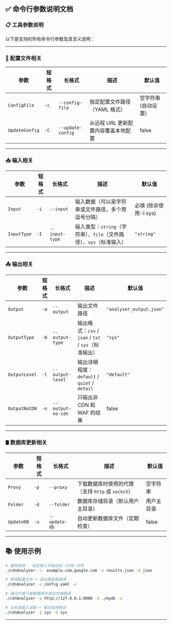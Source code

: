 ## ✅ 命令行参数说明文档

### 📋 工具参数说明

以下是支持的所有命令行参数及其含义说明：

---

### 🔧 配置文件相关

| 参数             | 短格式  | 长格式               | 描述                   | 默认值         |
|----------------|------|-------------------|----------------------|-------------|
| `ConfigFile`   | `-c` | `--config-file`   | 指定配置文件路径（YAML 格式）    | 空字符串 (自动设置) |
| `UpdateConfig` | `-C` | `--update-config` | 从远程 URL 更新配置内容覆盖本地配置 | false       |

---

### 📥 输入相关

| 参数          | 短格式  | 长格式            | 描述                                          | 默认值             |
|-------------|------|----------------|---------------------------------------------|-----------------|
| `Input`     | `-i` | `--input`      | 输入数据（可以是字符串或文件路径，多个用逗号分隔）                   | 必填 (除非使用-I sys) |
| `InputType` | `-I` | `--input-type` | 输入类型：`string`（字符串）、`file`（文件路径）、`sys`（标准输入） | `"string"`      |

---

### 📤 输出相关

| 参数            | 短格式  | 长格式               | 描述                                        | 默认值                      |
|---------------|------|-------------------|-------------------------------------------|--------------------------|
| `Output`      | `-o` | `--output`        | 输出文件路径                                    | `"analyser_output.json"` |
| `OutputType`  | `-O` | `--output-type`   | 输出格式：`csv` / `json` / `txt` / `sys`（标准输出） | `"sys"`                  |
| `OutputLevel` | `-l` | `--output-level`  | 输出详细程度：`default` / `quiet` / `detail`     | `"default"`              |
| `OutputNoCDN` | `-n` | `--output-no-cdn` | 只输出非 CDN 和 WAF 的结果                        | false                    |

---

### 🛢️ 数据库更新相关

| 参数         | 短格式  | 长格式           | 描述                                | 默认值   |
|------------|------|---------------|-----------------------------------|-------|
| `Proxy`    | `-p` | `--proxy`     | 下载数据库时使用的代理（支持 `http` 或 `socks5`） | 空字符串  |
| `Folder`   | `-d` | `--folder`    | 数据库存储目录（默认用户主目录）                  | 用户主目录 |
| `UpdateDB` | `-u` | `--update-db` | 自动更新数据库文件（定期检查）                   | false |

---

## 📚 使用示例

```bash
# 基础使用 - 指定输入并输出到 JSON 文件
./cdnAnalyzer -i  example.com,google.com -o results.json -O json

# 使用配置文件 + 自动更新数据库
./cdnAnalyzer -c config.yaml -u

# 通过代理下载数据库并指定存储路径
./cdnAnalyzer -p http://127.0.0.1:8080 -d ./mydb -u

# 从标准输入读取 + 输出到控制台
./cdnAnalyzer -I sys -O sys
```
---